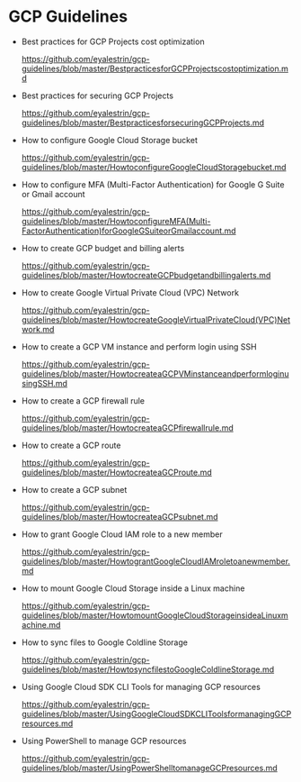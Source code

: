 # GCP Guidelines

+ Best practices for GCP Projects cost optimization

  https://github.com/eyalestrin/gcp-guidelines/blob/master/BestpracticesforGCPProjectscostoptimization.md

+ Best practices for securing GCP Projects

  https://github.com/eyalestrin/gcp-guidelines/blob/master/BestpracticesforsecuringGCPProjects.md

+ How to configure Google Cloud Storage bucket

  https://github.com/eyalestrin/gcp-guidelines/blob/master/HowtoconfigureGoogleCloudStoragebucket.md

+ How to configure MFA (Multi-Factor Authentication) for Google G Suite or Gmail account

  https://github.com/eyalestrin/gcp-guidelines/blob/master/HowtoconfigureMFA(Multi-FactorAuthentication)forGoogleGSuiteorGmailaccount.md

+ How to create GCP budget and billing alerts

  https://github.com/eyalestrin/gcp-guidelines/blob/master/HowtocreateGCPbudgetandbillingalerts.md

+ How to create Google Virtual Private Cloud (VPC) Network

  https://github.com/eyalestrin/gcp-guidelines/blob/master/HowtocreateGoogleVirtualPrivateCloud(VPC)Network.md

+ How to create a GCP VM instance and perform login using SSH

  https://github.com/eyalestrin/gcp-guidelines/blob/master/HowtocreateaGCPVMinstanceandperformloginusingSSH.md

+ How to create a GCP firewall rule

  https://github.com/eyalestrin/gcp-guidelines/blob/master/HowtocreateaGCPfirewallrule.md

+ How to create a GCP route

  https://github.com/eyalestrin/gcp-guidelines/blob/master/HowtocreateaGCProute.md

+ How to create a GCP subnet

  https://github.com/eyalestrin/gcp-guidelines/blob/master/HowtocreateaGCPsubnet.md

+ How to grant Google Cloud IAM role to a new member

  https://github.com/eyalestrin/gcp-guidelines/blob/master/HowtograntGoogleCloudIAMroletoanewmember.md

+ How to mount Google Cloud Storage inside a Linux machine

  https://github.com/eyalestrin/gcp-guidelines/blob/master/HowtomountGoogleCloudStorageinsideaLinuxmachine.md

+ How to sync files to Google Coldline Storage

  https://github.com/eyalestrin/gcp-guidelines/blob/master/HowtosyncfilestoGoogleColdlineStorage.md

+ Using Google Cloud SDK CLI Tools for managing GCP resources

  https://github.com/eyalestrin/gcp-guidelines/blob/master/UsingGoogleCloudSDKCLIToolsformanagingGCPresources.md

+ Using PowerShell to manage GCP resources

  https://github.com/eyalestrin/gcp-guidelines/blob/master/UsingPowerShelltomanageGCPresources.md